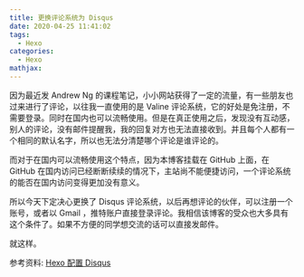 ```yaml
---
title: 更换评论系统为 Disqus
date: 2020-04-25 11:41:02
tags:
  - Hexo
categories:
  - Hexo
mathjax:
---
```


因为最近发 Andrew Ng 的课程笔记，小小网站获得了一定的流量，有一些朋友也过来进行了评论，以往我一直使用的是 Valine 评论系统，它的好处是免注册，不需要登录。同时在国内也可以流畅使用。但是在真正使用之后，发现没有互动感，别人的评论，没有邮件提醒我，我的回复对方也无法直接收到。并且每个人都有一个相同的默认名字，所以也无法分清楚哪个评论是谁评论的。

而对于在国内可以流畅使用这个特点，因为本博客挂载在 GitHub 上面，在 GitHub 在国内访问已经断断续续的情况下，主站尚不能便捷访问，一个评论系统的能否在国内访问变得更加没有意义。

所以今天下定决心更换了 Disqus 评论系统，以后再想评论的伙伴，可以注册一个账号，或者以 Gmail ，推特账户直接登录评论。我相信该博客的受众也大多具有这个条件了。如果不方便的同学想交流的话可以直接发邮件。

就这样。

参考资料: [Hexo 配置 Disqus](https://reb.mallotec.com/posts/2cb4e595.html)
